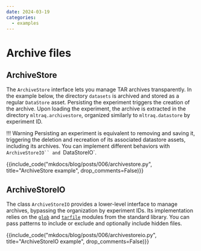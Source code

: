 ```yaml
---
date: 2024-03-19
categories:
  - examples
---
```


# Archive files


## ArchiveStore

The `ArchiveStore` interface lets you manage TAR archives transparently.
In the example below, the directory `datasets` is archived and stored as a regular `DataStore` asset.
Persisting the experiment triggers the creation of the archive.
Upon loading the experiment, the archive is extracted in the directory `mltraq.archivestore`,
organized similarly to `mltraq.datastore` by experiment ID.

!!! Warning
    Persisting an experiment is equivalent to removing and saving it, triggering the deletion
    and recreation of its associated datastore assets, including its archives.
    You can implement different behaviors with `ArchiveStoreIO`` and `DataStoreIO`.

{{include_code("mkdocs/blog/posts/006/archivestore.py", title="ArchiveStore example", drop_comments=False)}}

## ArchiveStoreIO

The class `ArchiveStoreIO` provides a lower-level interface to manage archives, bypassing the
organization by experiment IDs. Its implementation
relies on the [`glob`](https://docs.python.org/3/library/glob.html) and [`tarfile`](https://docs.python.org/3/library/tarfile.html)
modules from the standard library. You can pass patterns to include or exclude and optionally include hidden files.

{{include_code("mkdocs/blog/posts/006/archivestoreio.py", title="ArchiveStoreIO example", drop_comments=False)}}
